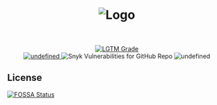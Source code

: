 <h1 align="center">
  <br>
  <img alt="Logo" src="https://user-images.githubusercontent.com/31350932/80853496-0d078100-8bf7-11ea-91d7-b9b8221c9be8.png">
  <br><br>
</h1>

<p align="center">
  <a href="https://lgtm.com/projects/g/Manolomon/uvehavior">
    <img alt="LGTM Grade" src="https://img.shields.io/lgtm/grade/javascript/github/Manolomon/uvehavior?logo=lgtm"/>
  </a>
  <br>
  <a href="https://app.fossa.com/api/projects/git%2Bgithub.com%2FManolomon%2Fuvehavior.svg?type=shield">
    <img alt="undefined" src="https://app.fossa.com/api/projects/git%2Bgithub.com%2FManolomon%2Fuvehavior.svg?type=shield"/>
  </a>
  <img alt="Snyk Vulnerabilities for GitHub Repo" src="https://img.shields.io/snyk/vulnerabilities/github/Manolomon/uvehavior?color=4c45a9&logo=snyk">
  <img alt="undefined" src="https://img.shields.io/github/languages/code-size/Manolomon/uvehavior?logo=github"/>
</p>

## License

[![FOSSA Status](https://app.fossa.com/api/projects/git%2Bgithub.com%2FManolomon%2Fuvehavior.svg?type=large)](https://app.fossa.com/projects/git%2Bgithub.com%2FManolomon%2Fuvehavior?ref=badge_large)
